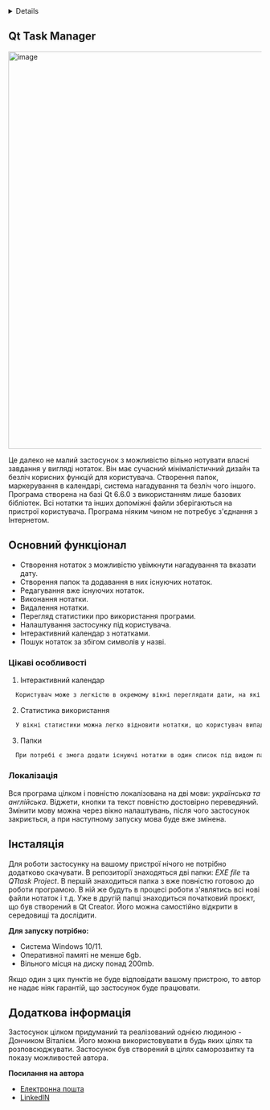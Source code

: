 <!-- TABLE OF CONTENTS -->
<details>
  <ol>
    <li>
      <a href="#about-the-project">Qt Task Manager</a>
    </li>
    <li>
      <a href="#fiches">Основний функціонал</a>
      <ul>
        <li><a href="#interesting">Цікаві особливості</a></li>
        <li><a href="#installation">Локалізація</a></li>
      </ul>
    </li>
    <li><a href="#install">Інсталяція</a></li>
    <li><a href="#more">Додаткова інформація</a></li>
  </ol>
</details>



<!-- ABOUT THE PROJECT -->
## Qt Task Manager

<img width="1240" height="789" alt="image" src="https://github.com/user-attachments/assets/b2f48c8c-0eb6-42a4-951b-1d5eda958359" />

Це далеко не малий застосунок з можливістю вільно нотувати власні завдання у вигляді нотаток. Він має сучасний мінімалістичний дизайн та безліч корисних функцій для користувача. Створення папок, маркерування в календарі, система нагадування та безліч чого іншого.
Програма створена на базі Qt 6.6.0 з використанням лише базових бібліотек. Всі нотатки та інших допоміжні файли зберігаються на пристрої користувача. Програма ніяким чином не потребує з'єднання з Інтернетом. 

<!-- Fiches -->
## Основний функціонал

* Створення нотаток з можливістю увімкнути нагадування та вказати дату.
* Створення папок та додавання в них існуючих нотаток.
* Редагування вже існуючих нотаток.
* Виконання нотатки.
* Видалення нотатки.
* Перегляд статистики про використання програми.
* Налаштування застосунку під користувача.
* Інтерактивний календар з нотатками.
* Пошук нотаток за збігом символів у назві.

### Цікаві особливості

1. Інтерактивний календар
  ```sh
    Користувач може з легкістю в окремому вікні переглядати дати, на які заплановані нотатки з увімкнутим нагадуванням. Натиснувши на активну клітинку дня - відкриваються віконця з нотатками, що є маркерованими на цю дату.
  ```
2. Статистика використання
  ```sh
    У вікні статистики можна легко відновити нотатки, що користувач випадково помітив виконаними. При увікненому відповідному пункті налаштувань це вікно буде автоматично очищатись під час кожного нового запуску. З статистики користувач здатен дізнатись: скільки нотаток не виконано, скільки нотаток було виконано за весь час та скільки їх у кошику. Всю статистику також візуалізовано в примітивному віджеті прямої.
  ```
3. Папки
  ```sh
    При потребі є змога додати існуючі нотатки в один список під видом папки. Після цього в окремому вікні буде змога відкрити окремо лише їх та взаємодіяти таким же чином, як і на головному вікні.
  ```

### Локалізація

Вся програма цілком і повністю локалізована на дві мови: _українська та англійська_. Віджети, кнопки та текст повністю достовірно переведяний. Змінити мову можна через вікно налаштувань, після чого застосунок закриється, а при наступному запуску мова буде вже змінена.

<!-- Install -->
## Інсталяція

Для роботи застосунку на вашому пристрої нічого не потрібно додатково скачувати. В репозиторії знаходяться дві папки: _EXE file_ та _QTtask Project_. В першій знаходиться папка з вже повністю готовою до роботи програмою. В ній же будуть в процесі роботи з'являтись всі нові файли нотаток і т.д. Уже в другій папці знаходиться початковий проєкт, що був створений в Qt Creator. Його можна самостійно відкрити в середовищі та дослідити.

**Для запуску потрібно:**
* Система Windows 10/11.
* Оперативної памяті не менше 6gb.
* Вільного місця на диску понад 200mb.

Якщо один з цих пунктів не буде відповідати вашому пристрою, то автор не надає ніяк гарантій, що застосунок буде працювати.

<!-- MORE -->
## Додаткова інформація

Застосунок цілком придуманий та реалізований однією людиною - Дончиком Віталієм. Його можна використовувати в будь яких цілях та розповсюджувати. Застосунок був створений в цілях саморозвитку та показу можливостей автора.

**Посилання на автора**
* [Електронна пошта](vitaliydonchik323@gmail.com)
* [LinkedIN](https://www.linkedin.com/in/vitaliy-donchyk-516a352b7/)
